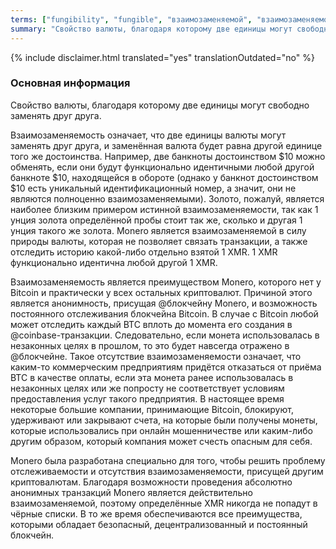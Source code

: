 ```yaml
---
terms: ["fungibility", "fungible", "взаимозаменяемой", "взаимозаменяемостью", "Взаимозаменяемость", "взаимозаменяемость"]
summary: "Свойство валюты, благодаря которому две единицы могут свободно заменять друг друга"
---
```


{% include disclaimer.html translated="yes" translationOutdated="no" %}
### Основная информация

Свойство валюты, благодаря которому две единицы могут свободно заменять друг друга.

Взаимозаменяемость означает, что две единицы валюты могут заменять друг друга, и заменённая валюта будет равна другой единице того же достоинства. Например, две банкноты достоинством $10 можно обменять, если они будут функционально идентичными любой другой банкноте $10, находящейся в обороте (однако у банкнот достоинством $10 есть уникальный идентификационный номер, а значит, они не являются полноценно взаимозаменяемыми). Золото, пожалуй, является наиболее близким примером истинной взаимозаменяемости, так как 1 унция золота определённой пробы стоит так же, сколько и другая 1 унция такого же золота. Monero является взаимозаменяемой в силу природы валюты, которая не позволяет связать транзакции, а также отследить историю какой-либо отдельно взятой 1 XMR. 1 XMR функционально идентична любой другой 1 XMR.

Взаимозаменяемость является преимуществом Monero, которого нет у Bitcoin и практически у всех остальных криптовалют. Причиной этого является анонимность, присущая @блoкчейну Monero, и возможность постоянного отслеживания блокчейна Bitcoin. В случае с Bitcoin любой может отследить каждый BTC вплоть до момента его создания в @coinbase-транзакции. Следовательно, если монета использовалась в незаконных целях в прошлом, то это будет навсегда отражено в @блoкчейне. Такое отсутствие взаимозаменяемости означает, что каким-то коммерческим предприятиям придётся отказаться от приёма BTC в качестве оплаты, если эта монета ранее использовалась в незаконных целях или же попросту не соответствует условиям предоставления услуг такого предприятия. В настоящее время некоторые большие компании, принимающие Bitcoin, блокируют, удерживают или закрывают счета, на которые были получены монеты, которые использовались при онлайн мошенничестве или каким-либо другим образом, который компания может счесть опасным для себя.

Monero была разработана специально для того, чтобы решить проблему отслеживаемости и отсутствия взаимозаменяемости, присущей другим криптовалютам. Благодаря возможности проведения абсолютно анонимных транзакций Monero является действительно взаимозаменяемой, поэтому определённые XMR никогда не попадут в чёрные списки. В то же время обеспечиваются все преимущества, которыми обладает безопасный, децентрализованный и постоянный блокчейн.
